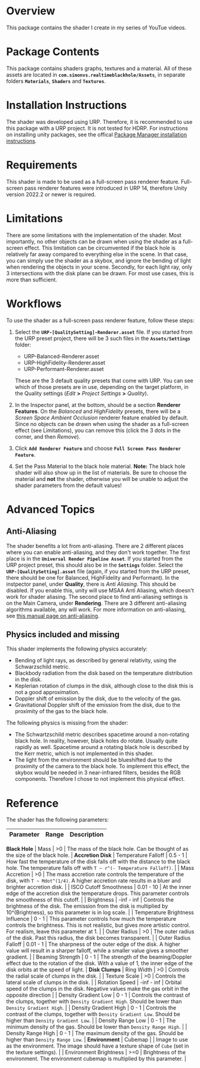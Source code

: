 # Overview

This package contains the shader I create in my series of YouTue videos. 


# Package Contents

This package contains shaders graphs, textures and a material. All of these assets are located in **`com.simonvs.realtimeblackhole/Assets`**, in separate folders **`Materials`**, **`Shaders`** and **`Textures`**.


# Installation Instructions

The shader was developed using URP. Therefore, it is recommended to use this package with a URP project. It is not tested for HDRP. For instructions on installing unity packages, see the offical [Package Manager installation instructions](https://docs.unity3d.com/Manual/upm-ui-install.html).


# Requirements

This shader is made to be used as a full-screen pass renderer feature. Full-screen pass renderer features were introduced in URP 14, therefore Unity version 2022.2 or newer is required.


# Limitations

There are some limitations with the implementation of the shader. Most importantly, no other objects can be drawn when using the shader as a full-screen effect. This limitation can be circumvented if the black hole is relatively far away compared to everything else in the scene. In that case, you can simply use the shader as a skybox, and ignore the bending of light when rendering the objects in your scene. Secondly, for each light ray, only 3 intersections with the disk plane can be drawn. For most use cases, this is more than sufficient.

# Workflows

To use the shader as a full-screen pass renderer feature, follow these steps:
1. Select the **`URP-[QualitySetting]-Renderer.asset`** file. If you started from the URP preset project, there will be 3 such files in the **`Assets/Settings`** folder: 
	- URP-Balanced-Renderer.asset
	- URP-HighFidelity-Renderer.asset
	- URP-Performant-Renderer.asset
	
	These are the 3 default quality presets that come with URP. You can see which of those presets are in use, depending on the target platform, in the Quality settings (*Edit* **>** *Project Settings* **>** *Quality*).

2. In the Inspector panel, at the bottom, should be a section **Renderer Features**. On the *Balanced* and *HighFidelity* presets, there will be a *Screen Space Ambient Occlusion* renderer feature enabled by default. Since no objects can be drawn when using the shader as a full-screen effect (see Limitations), you can remove this (click the 3 dots in the corner, and then *Remove*).

3. Click **`Add Renderer Feature`** and choose **`Full Screen Pass Renderer Feature`**.

4. Set the Pass Material to the black hole material. **Note:** The black hole shader will also show up in the list of materials. Be sure to choose the material and **not** the shader, otherwise you will be unable to adjust the shader parameters from the default values!


# Advanced Topics

## Anti-Aliasing

The shader benefits a lot from anti-aliasing. There are 2 different places where you can enable anti-aliasing, and they don't work together. The first place is in the **`Universal Render Pipeline Asset`**. If you started from the URP project preset, this should also be in the **`Settings`** folder. Select the **`URP-[QualitySetting].asset`** file (again, if you started from the URP preset, there should be one for Balanced, HighFidelity and Performant). In the instpector panel, under **Quality**, there is *Anti Aliasing*. This should be disabled. If you enable this, unity will use MSAA Anti Aliasing, which doesn't work for shader aliasing. The second place to find anti-aliasing settings is on the Main Camera, under **Rendering**. There are 3 different anti-aliasing algorithms available, any will work. For more information on anti-aliasing, see [this manual page on anti-aliasing](https://docs.unity3d.com/Packages/com.unity.render-pipelines.universal@14.0/manual/anti-aliasing.html).

## Physics included and missing

This shader implements the following physics accurately:
- Bending of light rays, as described by general relativity, using the Schwarzschild metric.
- Blackbody radiation from the disk based on the temperature distribution in the disk.
- Keplerian rotation of clumps in the disk, although close to the disk this is not a good approximation.
- Doppler shift of emission by the disk, due to the velocity of the gas.
- Gravitational Doppler shift of the emission from the disk, due to the proximity of the gas to the black hole.

The following physics is missing from the shader:
- The Schwartzschild metric describes spacetime around a non-rotating black hole. In reality, however, black holes do rotate. Usually quite rapidly as well. Spacetime around a rotating black hole is described by the Kerr metric, which is not implemented in this shader.
- The light from the environment should be blueshifted due to the proximity of the camera to the black hole. To implement this effect, the skybox would be needed in 3 near-infrared filters, besides the RGB components. Therefore I chose to not implement this physical effect.


# Reference

The shader has the following parameters:

| **Parameter** | **Range** | **Description** |
|---------------|:---------:|-----------------|
**Black Hole**
| Mass                             | >0         | The mass of the black hole. Can be thought of as the size of the black hole. |
**Accretion Disk**
| Temperature Falloff              | 0.5 - 1    | How fast the temperature of the disk falls off with the distance to the black hole. The temperature falls off with `T ~ r^(- Temperature Falloff)`. |
| Mass Accretion                   | >0         | The mass accretion rate controls the temperature of the disk, with `T ~ Mdot^(1/4)`. A higher accretion rate results in a bluer and brighter accretion disk. |
| ISCO Cutoff Smoothness           | 0.01 - 10  | At the inner edge of the accretion disk the temperature drops. This parameter controls the smoothness of this cutoff. |
| Brightness                       | -inf - inf | Controls the brightness of the disk. The emission from the disk is multiplied by 10^(Brightness), so this parameter is in log scale. |
| Temperature Brightness Influence | 0 - 1      | This parameter controls how much the temperature controls the brightness. This is not realistic, but gives more artistic control. For realism, leave this parameter at 1. |
| Outer Radius                     | >0         | The outer radius of the disk. Past this radius, the disk becomes transparent. |
| Outer Radius Falloff             | 0.01 - 1   | The sharpness of the outer edge of the disk. A higher value will result in a sharper falloff, while a smaller value gives a smoother gradient. |
| Beaming Strength                 | 0 - 1      | The strength of the beaming/Doppler effect due to the rotation of the disk. With a value of 1, the inner edge of the disk orbits at the speed of light. |
**Disk Clumps**
| Ring Width                       | >0         | Controls the radial scale of clumps in the disk. |
| Texture Scale                    | >0         | Controls the lateral scale of clumps in the disk. |
| Rotation Speed                   | -inf - inf | Orbital speed of the clumps in the disk. Negative values make the gas orbit in the opposite direction |
| Density Gradient Low             | 0 - 1      | Controls the contrast of the clumps, together with `Density Gradient High`. Should be lower than `Density Gradient High`. |
| Density Gradient High            | 0 - 1      | Controls the contrast of the clumps, together with `Density Gradient Low`. Should be higher than `Density Gradient Low`. |
| Density Range Low                | 0 - 1      | The minimum density of the gas. Should be lower than `Density Range High`. |
| Density Range High               | 0 - 1      | The maximum density of the gas. Should be higher than `Density Range Low`. |
**Environment**
| Cubemap                          |            | Image to use as the environment. The image should have a texture shape of `Cube` (set in the texture settings). |
| Environment Brightness           | >=0         | Brightness of the environment. The environment cubemap is multiplied by this parameter. |